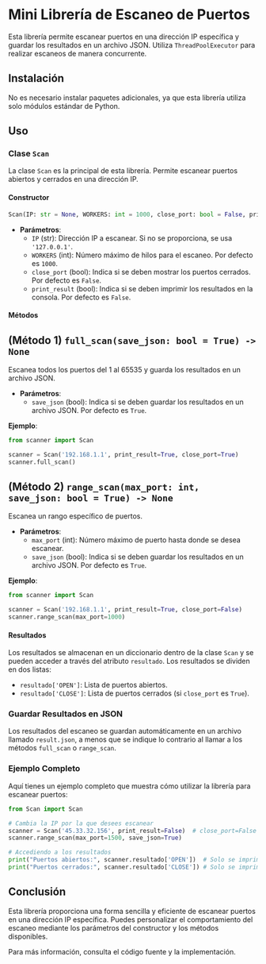 # Mini Librería de Escaneo de Puertos

Esta librería permite escanear puertos en una dirección IP específica y guardar los resultados en un archivo JSON. Utiliza `ThreadPoolExecutor` para realizar escaneos de manera concurrente.

## Instalación

No es necesario instalar paquetes adicionales, ya que esta librería utiliza solo módulos estándar de Python.

## Uso

### Clase `Scan`

La clase `Scan` es la principal de esta librería. Permite escanear puertos abiertos y cerrados en una dirección IP.

#### Constructor

```python
Scan(IP: str = None, WORKERS: int = 1000, close_port: bool = False, print_result: bool = False)
```

- **Parámetros**:
  - `IP` (str): Dirección IP a escanear. Si no se proporciona, se usa `'127.0.0.1'`.
  - `WORKERS` (int): Número máximo de hilos para el escaneo. Por defecto es `1000`.
  - `close_port` (bool): Indica si se deben mostrar los puertos cerrados. Por defecto es `False`.
  - `print_result` (bool): Indica si se deben imprimir los resultados en la consola. Por defecto es `False`.

#### Métodos

## (Método 1) `full_scan(save_json: bool = True) -> None`

Escanea todos los puertos del 1 al 65535 y guarda los resultados en un archivo JSON.

- **Parámetros**:
  - `save_json` (bool): Indica si se deben guardar los resultados en un archivo JSON. Por defecto es `True`.

**Ejemplo**:

```python
from scanner import Scan

scanner = Scan('192.168.1.1', print_result=True, close_port=True)
scanner.full_scan()
```

## (Método 2) `range_scan(max_port: int, save_json: bool = True) -> None`

Escanea un rango específico de puertos.

- **Parámetros**:
  - `max_port` (int): Número máximo de puerto hasta donde se desea escanear.
  - `save_json` (bool): Indica si se deben guardar los resultados en un archivo JSON. Por defecto es `True`.

**Ejemplo**:

```python
from scanner import Scan

scanner = Scan('192.168.1.1', print_result=True, close_port=False)
scanner.range_scan(max_port=1000)
```

#### Resultados

Los resultados se almacenan en un diccionario dentro de la clase `Scan` y se pueden acceder a través del atributo `resultado`. Los resultados se dividen en dos listas:

- `resultado['OPEN']`: Lista de puertos abiertos.
- `resultado['CLOSE']`: Lista de puertos cerrados (si `close_port` es `True`).

### Guardar Resultados en JSON

Los resultados del escaneo se guardan automáticamente en un archivo llamado `result.json`, a menos que se indique lo contrario al llamar a los métodos `full_scan` o `range_scan`.

### Ejemplo Completo

Aquí tienes un ejemplo completo que muestra cómo utilizar la librería para escanear puertos:

```python
from Scan import Scan

# Cambia la IP por la que desees escanear
scanner = Scan('45.33.32.156', print_result=False)  # close_port=False para no incluir cerrados
scanner.range_scan(max_port=1500, save_json=True)

# Accediendo a los resultados
print("Puertos abiertos:", scanner.resultado['OPEN'])  # Solo se imprimen los puertos abiertos
print("Puertos cerrados:", scanner.resultado['CLOSE']) # Solo se imprimen los puertos cerrados
```

## Conclusión

Esta librería proporciona una forma sencilla y eficiente de escanear puertos en una dirección IP específica. Puedes personalizar el comportamiento del escaneo mediante los parámetros del constructor y los métodos disponibles.

Para más información, consulta el código fuente y la implementación.